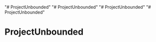 "# ProjectUnbounded" 
"# ProjectUnbounded" 
"# ProjectUnbounded" 
"# ProjectUnbounded" 
# ProjectUnbounded
